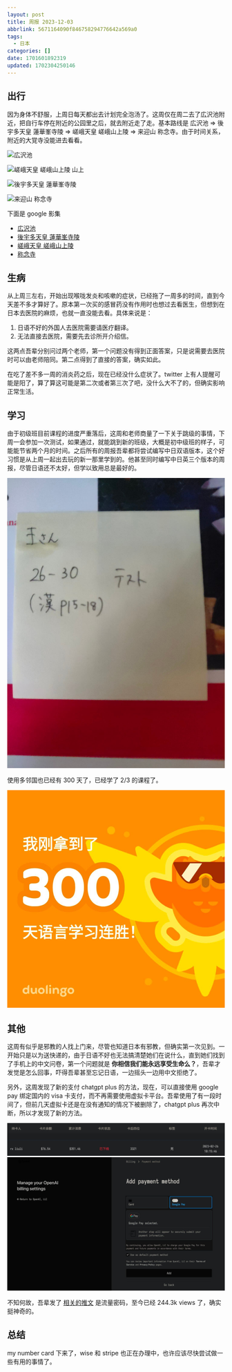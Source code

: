 ```yaml
---
layout: post
title: 周报 2023-12-03
abbrlink: 5671164090f846758294776642a569a0
tags:
  - 日本
categories: []
date: 1701601892319
updated: 1702304250146
---
```


## 出行

因为身体不舒服，上周日每天都出去计划完全泡汤了。这周仅在周二去了広沢池附近，把自行车停在附近的公园里之后，就去附近走了走。基本路线是 広沢池 => 後宇多天皇 蓮華峯寺陵 => 嵯峨天皇 嵯峨山上陵 => 来迎山 称念寺。由于时间关系，附近的大覚寺没能进去看看。

![広沢池](https://image-proxy.rxliuli.com/?url=https://lh3.googleusercontent.com/pw/ADCreHcMLzNVLEYMT9smPHKbpQzYR5l26Z52s2OAAowt8ocZK7Jo0QuvF4SBlPGVHnXP4UCbiShCym4UEGH3Yb6OHwfQW66OLWcFquDUfGj_zxtHWahC4vizioUFKLnJq2rYfNfXxX7NEIjN44d3gCNbr_KU=w2554-h1916-s-no-gm)

![嵯峨天皇 嵯峨山上陵 山上](https://image-proxy.rxliuli.com/?url=https://lh3.googleusercontent.com/pw/ADCreHefCz3YFZX1lWY1VaF4uQk3NP1BZwlvG3rP6SpIBepy-PfjyDwRgLJYMbkJi78z1_wohFML5KGtzzbY63tI76GxIgQ7CoUlD6QOnH3o_GKdbxO9ynzkF4q_3o8BC5AIVP8KtZtQ9t7xt2hILgaebMEY=w2554-h1916-s-no-gm)

![後宇多天皇 蓮華峯寺陵](https://image-proxy.rxliuli.com/?url=https://lh3.googleusercontent.com/pw/ADCreHdYmFWEcnvZ3kCD2I12tSbw517k27pen8XRRpsiTfL9pCgsllhyHIXOLVNTXjXbCZmI-q3cgXwDq4XJtVQmjk07YSRMXFFIu2SP4esEkciJnBuj8n2jvlEKrIcpUzHOo14hPE8fBYIROpS0MZAdHTBN=w2554-h1916-s-no-gm)

![来迎山 称念寺](https://image-proxy.rxliuli.com/?url=https://lh3.googleusercontent.com/pw/ADCreHeJbna27S8qdKxMtMDjFyq7autA5HfbF3DkBhGwVUY2lWAKv7g_HbbS6-y4tJIg9JPGjz52oURGgBgqGN4hlFfRuG1CyqZuxeeHdhcy5vXVbmS4lUt7TtAEq3vKeW_iWFyBauWXdqnh5jLTtMCR5_bH=w2554-h1916-s-no-gm)

下面是 google 影集

- [広沢池](https://photos.app.goo.gl/Z9pPiascxYBasAsP9)
- [後宇多天皇 蓮華峯寺陵](https://photos.app.goo.gl/J7EqX39jkjtN1bzYA)
- [嵯峨天皇 嵯峨山上陵](https://photos.app.goo.gl/DocYTj1k5RskcFp56)
- [称念寺](https://photos.app.goo.gl/rszPXcS76kLyGJ1K9)

## 生病

从上周三左右，开始出现喉咙发炎和咳嗽的症状，已经拖了一周多的时间，直到今天差不多才算好了。原本第一次买的感冒药没有作用时也想过去看医生，但想到在日本去医院的麻烦，也就一直没能去看。具体来说是：

1. 日语不好的外国人去医院需要请医疗翻译。
2. 无法直接去医院，需要先去诊所开介绍信。

这两点吾辈分别问过两个老师，第一个问题没有得到正面答案，只是说需要去医院时可以由老师陪同。第二点得到了直接的答案，确实如此。

在吃了差不多一周的消炎药之后，现在已经没什么症状了。twitter 上有人提醒可能是阳了，算了算这可能是第二次或者第三次了吧，没什么大不了的，但确实影响正常生活。

## 学习

由于初级班目前课程的进度严重落后，这周和老师商量了一下关于跳级的事情，下周一会参加一次测试，如果通过，就能跳到新的班级，大概是初中级班的样子，可能能节省两个月的时间。之后所有的周报吾辈都将尝试编写中日双语版本，这个好习惯是从上周一起出去玩的新一那里学到的。他甚至同时编写中日英三个版本的周报，尽管日语还不太好，但学以致用总是最好的。

![image (21).jpg](/resources/a2aa8d69e0cb4fb781483b0c37a69405.jpg)

使用多邻国也已经有 300 天了，已经学了 2/3 的课程了。

![duolingo.jpg](/resources/1b70acf0b52b468aaef8f2db6cbfcb87.jpg)

## 其他

这周有似乎是邪教的人找上门来，尽管也知道日本有邪教，但确实第一次见到。一开始只是以为送快递的，由于日语不好也无法搞清楚她们在说什么，直到她们找到了手机上的中文问卷，第一个问题就是 **你相信我们能永远享受生命么？**，吾辈才发觉是怎么回事，吓得吾辈甚至忘记日语，一边摇头一边用中文拒绝了。

另外，这周发现了新的支付 chatgpt plus 的方法，现在，可以直接使用 google pay 绑定国内的 visa 卡支付，而不再需要使用虚拟卡平台。吾辈使用了有一段时间了，但前几天虚拟卡还是在没有通知的情况下被删除了，chatgpt plus 再次中断，所以才发现了新的方法。

![chatgpt-plus.jpg](/resources/0bb379274a084aae9c4185e9a7452e42.jpg)
![google pay.jpg](/resources/8789edcea4e849d78e504ff0b89cd6d5.jpg)

不知何故，吾辈发了 [相关的推文](https://twitter.com/rxliuli/status/1728626572654166246) 是流量密码，至今已经 244.3k views 了，确实挺神奇的。

## 总结

my number card 下来了，wise 和 stripe 也正在办理中，也许应该尽快尝试做一些有用的事情了。
